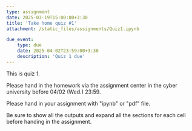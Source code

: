 ```yaml
---
type: assignment
date: 2025-03-19T15:00:00+3:30
title: 'Take home quiz #1'
attachment: /static_files/assignments/Quiz1.ipynb

due_event: 
    type: due
    date: 2025-04-02T23:59:00+3:30
    description: 'Quiz 1 due'
---
```

This is quiz 1.

Please hand in the homework via the assignment center in the cyber university before 04/02 (Wed.) 23:59.

Please hand in your assignment with "ipynb" or "pdf" file.

Be sure to show all the outputs and expand all the sections for each cell before handing in the assignment.
